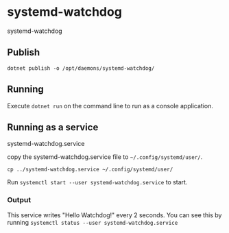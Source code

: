 # systemd-watchdog
systemd-watchdog

## Publish
`dotnet publish -o /opt/daemons/systemd-watchdog/`

## Running

Execute `dotnet run` on the command line to run as a console application.

## Running as a service
systemd-watchdog.service

copy the systemd-watchdog.service file to `~/.config/systemd/user/`.

`cp ../systemd-watchdog.service ~/.config/systemd/user/`

Run `systemctl start --user systemd-watchdog.service` to start.

### Output

This service writes "Hello Watchdog!" every 2 seconds. 
You can see this by running `systemctl status --user systemd-watchdog.service`